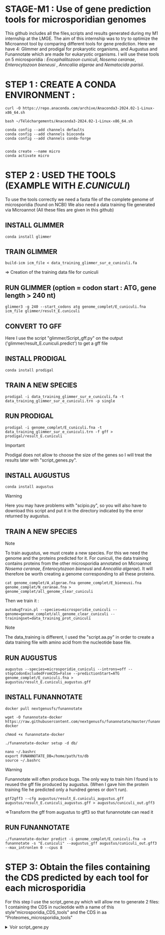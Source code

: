 # STAGE-M1 : Use of gene prediction tools for microsporidian genomes

This github includes all the files,scripts and results generated during my M1 internship at the LMGE.
The aim of this internship was to try to optimize the Microannot tool by comparing different tools for gene prediction.
Here we have 4: Glimmer and prodigal for prokaryotic organisms, and Augustus and Funannotate which are made for eukaryotic organisms.
I will use these tools on 5 microsporidia : _Encephalitozoon cuniculi_, _Nosema ceranae_, _Enterocytozoon bieneusi_ , _Anncaliia algerae_ and _Nematocida parisii_.

# STEP 1 : CREATE A CONDA ENVIRONMENT :

```
curl -O https://repo.anaconda.com/archive/Anaconda3-2024.02-1-Linux-x86_64.sh
```  
```
bash ~/Téléchargements/Anaconda3-2024.02-1-Linux-x86_64.sh
```  

```
conda config --add channels defaults  
conda config --add channels bioconda  
conda config --add channels conda-forge


conda create --name micro  
conda activate micro
```

# STEP 2 : USED THE TOOLS (EXAMPLE WITH _E.CUNICULI_)
To use the tools correctly we need a fasta file of the complete genome of microsporidia (found on NCBI)
We also need a data training file generated via Microannot
(All these files are given in this github)

## INSTALL GLIMMER
```
conda install glimmer
```

## TRAIN GLIMMER 
```
build-icm icm_file < data_training_glimmer_sur_e_cuniculi.fa  
```   
=> Creation of the training data file for cuniculi 
## RUN GLIMMER (option = codon start : ATG, gene length > 240 nt)
```
glimmer3 -g 240 --start_codons atg genome_complet/E_cuniculi.fna icm_file glimmer/result_E.cuniculi
```

## CONVERT TO GFF 
Here I use the script "glimmer/Script_gff.py" on the output ('glimmer/result_E.cuniculi.predict') to get a gff file 


## INSTALL PRODIGAL
```
conda install prodigal
```
## TRAIN A NEW SPECIES
```
prodigal -i data_training_glimmer_sur_e_cuniculi.fa -t data_training_glimmer_sur_e_cuniculi.trn -p single 
```
## RUN PRODIGAL 
```
prodigal -i genome_complet/E_cuniculi.fna -t data_training_glimmer_sur_e_cuniculi.trn -f gff > prodigal/result_E.cuniculi
```
> [!IMPORTANT]
> Prodigal does not allow to choose the size of the genes so I will treat the results later with "script_genes.py".


## INSTALL AUGUSTUS 
```
conda install augustus  
```
> [!WARNING]
> Here you may have problems with "scipio.py", so you will also have to download this script and put it in the directory indicated by the error returned by augustus.

## TRAIN A NEW SPECIES
> [!NOTE]
> To train augustus, we must create a new species. For this we need the genome and the proteins predicted for it. For cuniculi, the data training contains proteins from the other microsporidia annotated on Microannot  _Nosema ceranae_, _Enterocytozoon bieneusi_ and _Anncaliia algerae_). It will therefore be worth creating a genome corresponding to all these proteins.
```
cat genome_complet/A_algerae.fna genome_complet/E_bieneusi.fna genome_complet/N_ceranae.fna > genome_complet/all_genome_clear_cuniculi
```
Then we train it :
```
autoAugTrain.pl --species=microsporidie_cuniculi --genome=genome_complet/all_genome_clear_cuniculi --
trainingset=data_training_prot_cuniculi  
```
> [!NOTE]
> The data_training is different, I used the "script.aa.py" in order to create a data training file with amino acid from the nucleotide base file.
## RUN AUGUSTUS 
```
augustus --species=microsporidie_cuniculi --introns=off --stopCodonExcludedFromCDS=False --predictionStart=ATG genome_complet/E_cuniculi.fna > augustus/result_E.cuniculi_augustus.gff
```

## INSTALL FUNANNOTATE 
```
docker pull nextgenusfs/funannotate

wget -O funannotate-docker https://raw.githubusercontent.com/nextgenusfs/funannotate/master/funannotate-docker

chmod +x funannotate-docker
```
```
./funannotate-docker setup -d db/           
```
```
nano ~/.bashrc  
export FUNANNOTATE_DB=/home/path/to/db
source ~/.bashrc
```
> [!WARNING]
> Funannotate will often produce bugs. The only way to train him I found is to reused the gff file produced by augustus. (When I gave him the protein training file he predicted only a hundred genes or don't run).

```
gtf2gff3 --cfg augustus/result_E.cuniculi_augustus.gff augustus/result_E.cuniculi_augustus.gff > augustus/cuniculi_out.gff3       
```
=>Transform the gff from augustus to gff3 so that funannotate can read it 

## RUN FUNANNOTATE
```
./funannotate-docker predict -i genome_complet/E_cuniculi.fna -o funannotate -s "E.cuniculi" --augustus_gff augustus/cuniculi_out.gff3 --max_intronlen 0 --cpus 8
```
# STEP 3: Obtain the files containing the CDS predicted by each tool for each microsporidia

For this step I use the script_gene.py which will allow me to generate 2 files: 1 containing the CDS in nucleotide with a name of this style"microsporidia_CDS_tools" and the CDS in aa "Proteomes_microsporidia_tools"

<details>
<summary> Voir script_gene.py </summary>
```  
from collections import defaultdict


#Fonction pourtransformer mes séquences nt en aa 
def dna_to_protein(dna_seq):
    codon_table = {
        'ATA':'I', 'ATC':'I', 'ATT':'I', 'ATG':'M',
        'ACA':'T', 'ACC':'T', 'ACG':'T', 'ACT':'T',
        'AAC':'N', 'AAT':'N', 'AAA':'K', 'AAG':'K',
        'AGC':'S', 'AGT':'S', 'AGA':'R', 'AGG':'R',
        'CTA':'L', 'CTC':'L', 'CTG':'L', 'CTT':'L',
        'CCA':'P', 'CCC':'P', 'CCG':'P', 'CCT':'P',
        'CAC':'H', 'CAT':'H', 'CAA':'Q', 'CAG':'Q',
        'CGA':'R', 'CGC':'R', 'CGG':'R', 'CGT':'R',
        'GTA':'V', 'GTC':'V', 'GTG':'V', 'GTT':'V',
        'GCA':'A', 'GCC':'A', 'GCG':'A', 'GCT':'A',
        'GAC':'D', 'GAT':'D', 'GAA':'E', 'GAG':'E',
        'GGA':'G', 'GGC':'G', 'GGG':'G', 'GGT':'G',
        'TCA':'S', 'TCC':'S', 'TCG':'S', 'TCT':'S',
        'TTC':'F', 'TTT':'F', 'TTA':'L', 'TTG':'L',
        'TAC':'Y', 'TAT':'Y', 'TAA':'_', 'TAG':'_',
        'TGC':'C', 'TGT':'C', 'TGA':'_', 'TGG':'W',
    }
    
    protein_seq = ""
    for i in range(0, len(dna_seq) - 2, 3):
        codon = dna_seq[i:i+3]
        if codon in codon_table:
            aa = codon_table[codon]
            if aa == '_': 	 # Si codon stop j'arrête
                break
            protein_seq += aa
        else:
            protein_seq += 'X'   # Si je trouve pas de correspondance dans la table des codons (à cause des 'N' je mets un 'X'
        
    return protein_seq
    
    
#Dict pour stocker le génome de cuniculi (clé = chromosome, valeur = seq nt)

def dico_genome (fichier) :
	dico_genome= defaultdict(str)
	with open (fichier, 'r') as f1 :
		for lig in f1 :
			lig = lig.rstrip()
			if lig.startswith('>') :
				chromosome = lig[1:]
			else :

				dico_genome[chromosome] += lig.upper()    
	return dico_genome

dict_genome_cuniculi = dico_genome("genome_complet/E_cuniculi.fna")
dict_genome_algerae  = dico_genome("genome_complet/A_algerae.fna")
dict_genome_bieneusi = dico_genome("genome_complet/E_bieneusi.fna")
dict_genome_ceranae = dico_genome("genome_complet/N_ceranae.fna")
dict_genome_ceranae_clear = dico_genome("genome_complet/N_ceranae_clear.fna") #Dico pour funannotate de ceranae car les noms de contigs étaient trop long 
dict_genome_parisii = dico_genome("genome_complet/N_parisii.fna")


#Extraire infos importantes du gff de glimmer (clé = chromosome, valeur = liste de liste contenant start, stop et sens du brin) 
def glimmer (fichier) :
	with open (fichier, 'r') as f1 :
		dict_glimmer = defaultdict(list)
		for lig in f1:
			lig = lig.rstrip() 
			lig = lig.split()
			dict_glimmer[lig[0]] += [[int(lig[3]),int(lig[4]) , lig[6]]]
	return dict_glimmer
	
##ASSOCIER LES FICHIERS GLIMMER A UN DICO
dict_glimmer_cuniculi = glimmer('glimmer/glimmer.gff')
dict_glimmer_algerae = glimmer('glimmer/glimmer_algerae.gff')
dict_glimmer_bieneusi = glimmer('glimmer/glimmer_bieneusi.gff')
dict_glimmer_ceranae = glimmer('glimmer/glimmer_ceranae.gff')
dict_glimmer_parisii = glimmer('glimmer/glimmer_parisii.gff')

#Extraire infos importantes du gff de augustus
def augustus (fichier) :
	dict_augustus = defaultdict(list)
	with open(fichier, 'r') as f1 :
		for lig in f1 :
			lig = lig.rstrip() 
			if not lig.startswith("#") : 				#Ne pas garder les lignes de texte 
				lig=lig.split()
				if lig[2] == 'CDS' and int(lig[4]) - int(lig[3]) >= 240 :				#Ne garder que les gènes prédits qui sont supérieur à 240 nt
					dict_augustus[lig[0]] += [[int(lig[3]), int(lig[4]), lig[6]]]
	return dict_augustus

##ASSOCIER LES FICHIERS AUGUSTUS A UN DICO
dict_augustus = augustus('augustus/result_E.cuniculi_augustus.gff')
dict_augustus_algerae = augustus('augustus/result_A.algerae_augustus.gff')
dict_augustus_bieneusi = augustus('augustus/result_E.bieneusi_augustus.gff') 
dict_augustus_ceranae= augustus('augustus/result_N.ceranae_augustus.gff') 
dict_augustus_parisii= augustus('augustus/result_N.parisii_augustus.gff') 

#Extraire infos importantes du gff de funannotate 
def funannotate (fichier) :
	dict_funannotate = defaultdict(list)
	with open(fichier, 'r') as f1 :
		for lig in f1 :
			lig = lig.rstrip()
			if not lig.startswith("#") : 				#Ne pas garder les lignes de texte 
				lig=lig.split()
				if lig[2] == 'CDS' and int(lig[4]) - int(lig[3]) >= 240 :	#Ne garder que les gènes prédits qui sont supérieur à 240 nt
					dict_funannotate[lig[0]] += [[int(lig[3]), int(lig[4]), lig[6]]]				
	return dict_funannotate

##ASSOCIER LES FICHIERS FUNANNOTATE A UN DICO 
dict_funannotate = funannotate('funannotate/predict_results/E.cuniculi.gff3')
#dict_funannotate_algerae = funannotate('funannotate_algerae/predict_results/A.algerae.gff3')
dict_funannotate_bieneusi = funannotate('funannotate_bieneusi/predict_results/E.bieneusi.gff3')
#dict_funannotate_ceranae = funannotate('funannotate_ceranae/predict_results/N.ceranae.gff3')
dict_funannotate_parisii = funannotate('funannotate_parisii/predict_results/N.parisii.gff3')

#Extraire infos importantes du gff de prodigal 
def prodigal (fichier) :
	dict_prodigal = defaultdict(list)
	with open(fichier, 'r') as f1 :
		for lig in f1:
			lig = lig.rstrip()
			if not lig.startswith("#") : 				#Ne pas garder les lignes de texte
				lig = lig.split()
				if int(lig[4]) - int(lig[3]) >= 240 :					#Ne garder que les gènes prédits qui sont supérieur à 240 nt
					dict_prodigal[lig[0]] += [[int(lig[3]), int(lig[4]), lig[6]]]
	return (dict_prodigal)
	

##ASSOCIER LES FICHIERS FUNANNOTATE A UN DICO 
dict_prodigal 	       = prodigal('prodigal/result_E.cuniculi')
dict_prodigal_algerae  = prodigal('prodigal/result_A.algerae')
dict_prodigal_bieneusi = prodigal('prodigal/result_E.bieneusi')
dict_prodigal_ceranae  = prodigal('prodigal/result_N.ceranae')
dict_prodigal_parisii  = prodigal('prodigal/result_N.parisii')


#Pour obtenir le complément inverse d'une séquence
def reverse_complement (sequence) :
	base = {"A" : "T", "T" : "A", "G" : "C", "C" : "G", "N" : "N"}	#Définition des compléments (NE PAS OUBLIER LE "N" : "N") 
	brin_reverse_comp = "".join(base[nt] for nt in reversed(sequence))
	
	return brin_reverse_comp



#Créer un fichier qui contient les séquences gènes prédites par glimmer 
glimmer_CDS = open("glimmer/E.cuniculi_CDS_glimmer", "w")	
glimmer= open("glimmer/Proteomes_E.cuniculi_glimmer", "w")
glimmer_CDS_algerae = open("glimmer/A.algerae_CDS_glimmer", "w")
glimmer_algerae = open("glimmer/Proteomes_A.algerae_glimmer", "w")
glimmer_CDS_bieneusi = open("glimmer/E.bieneusi_CDS_glimmer", "w")
glimmer_bieneusi = open("glimmer/Proteomes_E.bieneusi_glimmer", "w")
glimmer_CDS_ceranae= open("glimmer/N.ceranae_CDS_glimmer", "w")
glimmer_ceranae = open("glimmer/Proteomes_N.ceranae_glimmer", "w")
glimmer_CDS_parisii= open("glimmer/N.parisii_CDS_glimmer", "w")
glimmer_parisii = open("glimmer/Proteomes_N.parisii_glimmer", "w")

for chromosome, gene_data in dict_glimmer_cuniculi.items() :		#Pour chaque gene prédit
	if chromosome in dict_genome_cuniculi :    			#Utiliser les bons chromosomes 
		chromosome_seq = dict_genome_cuniculi[chromosome]	#Je récupère la sequence de chaque chromosome
		
		for i, gene_info in enumerate(gene_data, 1) :		#Parcourir les données des gènes
			start, stop, brin = gene_info
			
			if start >= 0 and stop <= len(chromosome_seq) :	#Vérifier que les coordonnées sont valides 
				gene_seq = chromosome_seq[start - 1:stop]
			
			if brin == "-" :				#Si mon brin est le "-" alors j'applique la fonction reverse_complement définit plutôt 
				gene_seq = reverse_complement(gene_seq)
				
			#Print en nt
			print(f">{chromosome[:-2]}:{start}-{stop}({brin})", file = glimmer_CDS)
			for i in range(0, len(gene_seq), 60):		
				print(gene_seq[i:i+60], file = glimmer_CDS)
				
			#Print en aa
			gene_seq = dna_to_protein(gene_seq)		#Transformation en aa
				
			print(f">{chromosome[:-2]}:{start}-{stop}({brin})", file = glimmer)
			for i in range(0, len(gene_seq), 60):		
				print(gene_seq[i:i+60], file = glimmer)
				
				
				



#Créer un fichier qui contient les séquences gènes prédites par augustus
augustus_CDS = open("augustus/E.cuniculi_CDS_augustus", "w")
augustus = open("augustus/Proteomes_E.cuniculi_augustus", "w")
augustus_CDS_algerae = open("augustus/A.algerae_CDS_augustus", "w")
augustus_algerae = open("augustus/Proteomes_A.algerae_augustus", "w")
augustus_CDS_bieneusi = open("augustus/E.bieneusi_CDS_augustus", "w")
augustus_bieneusi = open("augustus/Proteomes_E.bieneusi_augustus", "w")
augustus_CDS_ceranae = open("augustus/N.ceranae_CDS_augustus", "w")
augustus_ceranae = open("augustus/Proteomes_N.ceranae_augustus", "w")
augustus_CDS_parisii = open("augustus/N.parisii_CDS_augustus", "w")
augustus_parisii = open("augustus/Proteomes_N.parisii_augustus", "w")

for chromosome, gene_data in dict_augustus.items() :			#Pour chaque gene prédit
	if chromosome in dict_genome_cuniculi :    				#Utiliser les bons chromosomes 
		chromosome_seq = dict_genome_cuniculi[chromosome]		#Je récupère la sequence de chaque chromosome
		
		for i, gene_info in enumerate(gene_data, 1) :		#Parcourir les données des gènes
			start, stop, brin = gene_info
			
			if start >= 0 and stop <= len(chromosome_seq) :	#Vérifier que les coordonnées sont valides 
				gene_seq = chromosome_seq[start - 1:stop]
			
			if brin == "-" :				#Si mon brin est le "-" alors j'applique la fonction reverse_complement définit plutôt 

				gene_seq = reverse_complement(gene_seq)

			#Print en nt
			print(f">{chromosome[:-2]}:{start}-{stop}({brin})", file = augustus_CDS)		
			for i in range(0, len(gene_seq), 60):		
				print(gene_seq[i:i+60], file = augustus_CDS)
	
			#Print en aa
			gene_seq = dna_to_protein(gene_seq)		#Transformation en aa
				
			print(f">{chromosome[:-2]}:{start}-{stop}({brin})", file = augustus)
			for i in range(0, len(gene_seq), 60):		
				print(gene_seq[i:i+60], file = augustus)		
			



#Créer un fichier qui contient les séquences gènes prédites par funannotate
funannotate_CDS = open("funannotate/E.cuniculi_CDS_funannotate", "w")
funannotate = open("funannotate/Proteomes_E.cuniculi_funannotate", "w")
##funannotate_CDS_algerae = open("funannotate_algerae/A.algerae_CDS_funannotate", "w")
##funannotate_algerae = open("funannotate_algerae/Proteomes_A.algerae_funannotate", "w")
funannotate_CDS_bieneusi = open("funannotate_bieneusi/E.bieneusi_CDS_bieneusi", "w")
funannotate_bieneusi = open("funannotate_bieneusi/Proteomes_E.bieneusi_funannotate", "w")
funannotate_CDS_ceranae = open("funannotate_ceranae/N.ceranae_CDS_bieneusi", "w")
funannotate_ceranae = open("funannotate_ceranae/Proteomes_N.ceranae_funannotate", "w")
funannotate_CDS_parisii = open("funannotate_parisii/N.parisii_CDS_bieneusi", "w")
funannotate_parisii = open("funannotate_parisii/Proteomes_N.parisii_funannotate", "w")


for chromosome, gene_data in dict_funannotate.items() :			#Pour chaque gene prédit
	if chromosome in dict_genome_cuniculi :    				#Utiliser les bons chromosomes 
		chromosome_seq = dict_genome_cuniculi[chromosome]		#Je récupère la sequence de chaque chromosome
		
		for i, gene_info in enumerate(gene_data, 1) :		#Parcourir les données des gènes
			start, stop, brin = gene_info
			
			if start >= 0 and stop <= len(chromosome_seq) :	#Vérifier que les coordonnées sont valides
				gene_seq = chromosome_seq[start - 1:stop]
					
			if brin == "-" :				#Si mon brin est le "-" alors j'applique la fonction reverse_complement définit plutôt 
				gene_seq = reverse_complement(gene_seq)
				
			#Print en nt
			print(f">{chromosome[:-2]}:{start}-{stop}({brin})", file = funannotate_CDS)		
			for i in range(0, len(gene_seq), 60):		
				print(gene_seq[i:i+60], file = funannotate_CDS)
	
				
			
			#Print en aa	
			gene_seq = dna_to_protein(gene_seq)		#Transformation en aa
				
			print(f">{chromosome[:-2]}:{start}-{stop}({brin})", file = funannotate)		
			for i in range(0, len(gene_seq), 60):		
				print(gene_seq[i:i+60], file = funannotate)



#Créer un fichier qui contient les séquences gènes prédites par prodigal
prodigal_CDS = open("prodigal/E.cuniculi_CDS_prodigal", "w")
prodigal = open("prodigal/Proteomes_E.cuniculi_prodigal", "w")
prodigal_CDS_algerae = open("prodigal/A.algerae_CDS_prodigal", "w")
prodigal_algerae = open("prodigal/Proteomes_A.algerae_prodigal", "w")
prodigal_CDS_bieneusi = open("prodigal/E.bieneusi_CDS_prodigal", "w")
prodigal_bieneusi = open("prodigal/Proteomes_E.bieneusi_prodigal", "w")
prodigal_CDS_ceranae = open("prodigal/N.ceranae_CDS_prodigal", "w")
prodigal_ceranae = open("prodigal/Proteomes_N.ceranae_prodigal", "w")
prodigal_CDS_parisii = open("prodigal/N.parisii_CDS_prodigal", "w")
prodigal_parisii = open("prodigal/Proteomes_N.parisii_prodigal", "w")


for chromosome, gene_data in dict_prodigal.items() :			#Pour chaque gene prédit
	if chromosome in dict_genome_cuniculi :    			#Utiliser les bons chromosomes 
		chromosome_seq = dict_genome_cuniculi[chromosome]	#Je récupère la sequence de chaque chromosome
		
		for i, gene_info in enumerate(gene_data, 1) :		#Parcourir les données des gènes
			start, stop, brin = gene_info
			
			if start >= 0 and stop <= len(chromosome_seq) :	#Vérifier que les coordonnées sont valides
				gene_seq = chromosome_seq[start - 1:stop]
					
			if brin == "-" :				#Si mon brin est le "-" alors j'applique la fonction reverse_complement définit plutôt 
				gene_seq = reverse_complement(gene_seq)
				
			#Print en nt
			print(f">{chromosome[:-2]}:{start}-{stop}({brin})", file = prodigal_CDS)		
			for i in range(0, len(gene_seq), 60):		
				print(gene_seq[i:i+60], file = prodigal_CDS)
	
				
			
			#Print en aa	
			gene_seq = dna_to_protein(gene_seq)		#Transformation en aa
				
			print(f">{chromosome[:-2]}:{start}-{stop}({brin})", file = prodigal)		
			for i in range(0, len(gene_seq), 60):		
				print(gene_seq[i:i+60], file = prodigal)

##=========================================ALGERAE================================================
##GLIMMER
for chromosome, gene_data in dict_glimmer_algerae.items() :			#Pour chaque gene prédit
	if chromosome in dict_genome_algerae :    				#Utiliser les bons chromosomes 
		chromosome_seq = dict_genome_algerae[chromosome]		#Je récupère la sequence de chaque chromosome
		
		for i, gene_info in enumerate(gene_data, 1) :			#Parcourir les données des gènes
			start, stop, brin = gene_info
			
			if start >= 0 and stop <= len(chromosome_seq) :		#Vérifier que les coordonnées sont valides 
				gene_seq = chromosome_seq[start - 1:stop]
			
			if brin == "-" :					#Si mon brin est le "-" alors j'applique la fonction reverse_complement définit plutôt 
				gene_seq = reverse_complement(gene_seq)
				
			#Print en nt
			print(f">{chromosome[:-2]}:{start}-{stop}({brin})", file = glimmer_CDS_algerae)
			for i in range(0, len(gene_seq), 60):		
				print(gene_seq[i:i+60], file = glimmer_CDS_algerae)
				
			#Print en aa
			gene_seq = dna_to_protein(gene_seq)		#Transformation en aa
				
			print(f">{chromosome[:-2]}:{start}-{stop}({brin})", file = glimmer_algerae)
			for i in range(0, len(gene_seq), 60):		
				print(gene_seq[i:i+60], file = glimmer_algerae)
				
				
##PRODIGAL
for chromosome, gene_data in dict_prodigal_algerae.items() :			#Pour chaque gene prédit
	if chromosome in dict_genome_algerae :    				#Utiliser les bons chromosomes 
		chromosome_seq = dict_genome_algerae[chromosome]		#Je récupère la sequence de chaque chromosome
		
		for i, gene_info in enumerate(gene_data, 1) :			#Parcourir les données des gènes
			start, stop, brin = gene_info
			
			if start >= 0 and stop <= len(chromosome_seq) :		#Vérifier que les coordonnées sont valides
				gene_seq = chromosome_seq[start - 1:stop]
					
			if brin == "-" :					#Si mon brin est le "-" alors j'applique la fonction reverse_complement définit plutôt 
				gene_seq = reverse_complement(gene_seq)
				
			#Print en nt
			print(f">{chromosome[:-2]}:{start}-{stop}({brin})", file = prodigal_CDS_algerae)		
			for i in range(0, len(gene_seq), 60):		
				print(gene_seq[i:i+60], file = prodigal_CDS_algerae)
	
				
			
			#Print en aa	
			gene_seq = dna_to_protein(gene_seq)			#Transformation en aa
				
			print(f">{chromosome[:-2]}:{start}-{stop}({brin})", file = prodigal_algerae)		
			for i in range(0, len(gene_seq), 60):		
				print(gene_seq[i:i+60], file = prodigal_algerae)
				
			
				
##AUGUSTUS				
for chromosome, gene_data in dict_augustus_algerae.items() :			#Pour chaque gene prédit
	if chromosome in dict_genome_algerae :    				#Utiliser les bons chromosomes 
		chromosome_seq = dict_genome_algerae[chromosome]		#Je récupère la sequence de chaque chromosome
		
		for i, gene_info in enumerate(gene_data, 1) :		#Parcourir les données des gènes
			start, stop, brin = gene_info
			
			if start >= 0 and stop <= len(chromosome_seq) :	#Vérifier que les coordonnées sont valides 
				gene_seq = chromosome_seq[start - 1:stop]
			
			if brin == "-" :				#Si mon brin est le "-" alors j'applique la fonction reverse_complement définit plutôt 

				gene_seq = reverse_complement(gene_seq)

			#Print en nt
			print(f">{chromosome[:-2]}:{start}-{stop}({brin})", file = augustus_CDS_algerae)		
			for i in range(0, len(gene_seq), 60):		
				print(gene_seq[i:i+60], file = augustus_CDS_algerae)
	
			#Print en aa
			gene_seq = dna_to_protein(gene_seq)		#Transformation en aa
				
			print(f">{chromosome[:-2]}:{start}-{stop}({brin})", file = augustus_algerae)
			for i in range(0, len(gene_seq), 60):		
				print(gene_seq[i:i+60], file = augustus_algerae)	
				
"""		
##FUNANNOTATE
for chromosome, gene_data in dict_funannotate_algerae.items() :			#Pour chaque gene prédit
	if chromosome in dict_genome_algerae :    				#Utiliser les bons chromosomes 
		chromosome_seq = dict_genome_algerae[chromosome]		#Je récupère la sequence de chaque chromosome
		
		for i, gene_info in enumerate(gene_data, 1) :		#Parcourir les données des gènes
			start, stop, brin = gene_info
			
			if start >= 0 and stop <= len(chromosome_seq) :	#Vérifier que les coordonnées sont valides
				gene_seq = chromosome_seq[start - 1:stop]
					
			if brin == "-" :				#Si mon brin est le "-" alors j'applique la fonction reverse_complement définit plutôt 
				gene_seq = reverse_complement(gene_seq)
				
			#Print en nt
			print(f">FUNANNOTATE:{start}-{stop}({brin})", file = funannotate_CDS_algerae)		
			for i in range(0, len(gene_seq), 60):		
				print(gene_seq[i:i+60], file = funannotate_CDS_algerae)
	
				
			
			#Print en aa	
			gene_seq = dna_to_protein(gene_seq)		#Transformation en aa
				
			print(f">FUNANNOTATE:{start}-{stop}({brin})", file = funannotate_algerae)		
			for i in range(0, len(gene_seq), 60):		
				print(gene_seq[i:i+60], file = funannotate_algerae)
				
				
"""
		
#=========================================BIENEUSI================================================
##GLIMMER
for chromosome, gene_data in dict_glimmer_bieneusi.items() :			#Pour chaque gene prédit
	if chromosome in dict_genome_bieneusi :    				#Utiliser les bons chromosomes 
		chromosome_seq = dict_genome_bieneusi[chromosome]		#Je récupère la sequence de chaque chromosome
		
		for i, gene_info in enumerate(gene_data, 1) :			#Parcourir les données des gènes
			start, stop, brin = gene_info
			
			if start >= 0 and stop <= len(chromosome_seq) :		#Vérifier que les coordonnées sont valides 
				gene_seq = chromosome_seq[start - 1:stop]
			
			if brin == "-" :					#Si mon brin est le "-" alors j'applique la fonction reverse_complement définit plutôt 
				gene_seq = reverse_complement(gene_seq)
				
			#Print en nt
			print(f">{chromosome[:-2]}:{start}-{stop}({brin})", file = glimmer_CDS_bieneusi)
			for i in range(0, len(gene_seq), 60):		
				print(gene_seq[i:i+60], file = glimmer_CDS_bieneusi)
				
			#Print en aa
			gene_seq = dna_to_protein(gene_seq)		#Transformation en aa
				
			print(f">{chromosome[:-2]}:{start}-{stop}({brin})", file = glimmer_bieneusi)
			for i in range(0, len(gene_seq), 60):		
				print(gene_seq[i:i+60], file = glimmer_bieneusi)				
			
##PRODIGAL
for chromosome, gene_data in dict_prodigal_bieneusi.items() :			#Pour chaque gene prédit
	if chromosome in dict_genome_bieneusi :    				#Utiliser les bons chromosomes 
		chromosome_seq = dict_genome_bieneusi[chromosome]		#Je récupère la sequence de chaque chromosome
		
		for i, gene_info in enumerate(gene_data, 1) :			#Parcourir les données des gènes
			start, stop, brin = gene_info
			
			if start >= 0 and stop <= len(chromosome_seq) :		#Vérifier que les coordonnées sont valides
				gene_seq = chromosome_seq[start - 1:stop]
					
			if brin == "-" :					#Si mon brin est le "-" alors j'applique la fonction reverse_complement définit plutôt 
				gene_seq = reverse_complement(gene_seq)
				
			#Print en nt
			print(f">{chromosome[:-2]}:{start}-{stop}({brin})", file = prodigal_CDS_bieneusi)		
			for i in range(0, len(gene_seq), 60):		
				print(gene_seq[i:i+60], file = prodigal_CDS_bieneusi)
	
				
			
			#Print en aa	
			gene_seq = dna_to_protein(gene_seq)			#Transformation en aa
				
			print(f">{chromosome[:-2]}:{start}-{stop}({brin})", file = prodigal_bieneusi)		
			for i in range(0, len(gene_seq), 60):		
				print(gene_seq[i:i+60], file = prodigal_bieneusi)
				
				
##AUGUSTUS				
for chromosome, gene_data in dict_augustus_bieneusi.items() :			#Pour chaque gene prédit
	if chromosome in dict_genome_bieneusi :    				#Utiliser les bons chromosomes 
		chromosome_seq = dict_genome_bieneusi[chromosome]		#Je récupère la sequence de chaque chromosome
		
		for i, gene_info in enumerate(gene_data, 1) :		#Parcourir les données des gènes
			start, stop, brin = gene_info
			
			if start >= 0 and stop <= len(chromosome_seq) :	#Vérifier que les coordonnées sont valides 
				gene_seq = chromosome_seq[start - 1:stop]
			
			if brin == "-" :				#Si mon brin est le "-" alors j'applique la fonction reverse_complement définit plutôt 

				gene_seq = reverse_complement(gene_seq)

			#Print en nt
			print(f">{chromosome[:-2]}:{start}-{stop}({brin})", file = augustus_CDS_bieneusi)		
			for i in range(0, len(gene_seq), 60):		
				print(gene_seq[i:i+60], file = augustus_CDS_bieneusi)
	
			#Print en aa
			gene_seq = dna_to_protein(gene_seq)		#Transformation en aa
				
			print(f">{chromosome[:-2]}:{start}-{stop}({brin})", file = augustus_bieneusi)
			for i in range(0, len(gene_seq), 60):		
				print(gene_seq[i:i+60], file = augustus_bieneusi)					
				

##FUNANNOTATE
for chromosome, gene_data in dict_funannotate_bieneusi.items() :			#Pour chaque gene prédit
	if chromosome in dict_genome_bieneusi :    				#Utiliser les bons chromosomes 
		chromosome_seq = dict_genome_bieneusi[chromosome]		#Je récupère la sequence de chaque chromosome
		
		for i, gene_info in enumerate(gene_data, 1) :		#Parcourir les données des gènes
			start, stop, brin = gene_info
			
			if start >= 0 and stop <= len(chromosome_seq) :	#Vérifier que les coordonnées sont valides
				gene_seq = chromosome_seq[start - 1:stop]
					
			if brin == "-" :				#Si mon brin est le "-" alors j'applique la fonction reverse_complement définit plutôt 
				gene_seq = reverse_complement(gene_seq)
				
			#Print en nt
			print(f">{chromosome[:-2]}:{start}-{stop}({brin})", file = funannotate_CDS_bieneusi)		
			for i in range(0, len(gene_seq), 60):		
				print(gene_seq[i:i+60], file = funannotate_CDS_bieneusi)
	
				
			
			#Print en aa	
			gene_seq = dna_to_protein(gene_seq)		#Transformation en aa
				
			print(f">{chromosome[:-2]}:{start}-{stop}({brin})", file = funannotate_bieneusi)		
			for i in range(0, len(gene_seq), 60):		
				print(gene_seq[i:i+60], file = funannotate_bieneusi)			
			

"""		#=========================================CERANAE================================================
##GLIMMER
for chromosome, gene_data in dict_glimmer_ceranae.items() :			#Pour chaque gene prédit
	if chromosome in dict_genome_ceranae :    				#Utiliser les bons chromosomes 
		chromosome_seq = dict_genome_ceranae[chromosome]		#Je récupère la sequence de chaque chromosome
		
		for i, gene_info in enumerate(gene_data, 1) :			#Parcourir les données des gènes
			start, stop, brin = gene_info
			
			if start >= 0 and stop <= len(chromosome_seq) :		#Vérifier que les coordonnées sont valides 
				gene_seq = chromosome_seq[start - 1:stop]
			
			if brin == "-" :					#Si mon brin est le "-" alors j'applique la fonction reverse_complement définit plutôt 
				gene_seq = reverse_complement(gene_seq)
				
			#Print en nt
			print(f">{chromosome[:-2]}:{start}-{stop}({brin})", file = glimmer_CDS_ceranae)
			for i in range(0, len(gene_seq), 60):		
				print(gene_seq[i:i+60], file = glimmer_CDS_ceranae)
				
			#Print en aa
			gene_seq = dna_to_protein(gene_seq)		#Transformation en aa
				
			print(f">{chromosome[:-2]}:{start}-{stop}({brin})", file = glimmer_ceranae)
			for i in range(0, len(gene_seq), 60):		
				print(gene_seq[i:i+60], file = glimmer_ceranae)		
				
##PRODIGAL
for chromosome, gene_data in dict_prodigal_ceranae.items() :			#Pour chaque gene prédit
	if chromosome in dict_genome_ceranae :    				#Utiliser les bons chromosomes 
		chromosome_seq = dict_genome_ceranae[chromosome]		#Je récupère la sequence de chaque chromosome
		
		for i, gene_info in enumerate(gene_data, 1) :			#Parcourir les données des gènes
			start, stop, brin = gene_info
			
			if start >= 0 and stop <= len(chromosome_seq) :		#Vérifier que les coordonnées sont valides
				gene_seq = chromosome_seq[start - 1:stop]
					
			if brin == "-" :					#Si mon brin est le "-" alors j'applique la fonction reverse_complement définit plutôt 
				gene_seq = reverse_complement(gene_seq)
				
			#Print en nt
			print(f">{chromosome[:-2]}:{start}-{stop}({brin})", file = prodigal_CDS_ceranae)		
			for i in range(0, len(gene_seq), 60):		
				print(gene_seq[i:i+60], file = prodigal_CDS_ceranae)
	
				
			
			#Print en aa	
			gene_seq = dna_to_protein(gene_seq)			#Transformation en aa
				
			print(f">{chromosome[:-2]}:{start}-{stop}({brin})", file = prodigal_ceranae)		
			for i in range(0, len(gene_seq), 60):		
				print(gene_seq[i:i+60], file = prodigal_ceranae)
				
				
##AUGUSTUS				
for chromosome, gene_data in dict_augustus_ceranae.items() :			#Pour chaque gene prédit
	if chromosome in dict_genome_ceranae :    				#Utiliser les bons chromosomes 
		chromosome_seq = dict_genome_ceranae[chromosome]		#Je récupère la sequence de chaque chromosome
		
		for i, gene_info in enumerate(gene_data, 1) :		#Parcourir les données des gènes
			start, stop, brin = gene_info
			
			if start >= 0 and stop <= len(chromosome_seq) :	#Vérifier que les coordonnées sont valides 
				gene_seq = chromosome_seq[start - 1:stop]
			
			if brin == "-" :				#Si mon brin est le "-" alors j'applique la fonction reverse_complement définit plutôt 

				gene_seq = reverse_complement(gene_seq)

			#Print en nt
			print(f">{chromosome[:-2]}:{start}-{stop}({brin})", file = augustus_CDS_ceranae)		
			for i in range(0, len(gene_seq), 60):		
				print(gene_seq[i:i+60], file = augustus_CDS_ceranae)
	
			#Print en aa
			gene_seq = dna_to_protein(gene_seq)		#Transformation en aa
				
			print(f">{chromosome[:-2]}:{start}-{stop}({brin})", file = augustus_ceranae)
			for i in range(0, len(gene_seq), 60):		
				print(gene_seq[i:i+60], file = augustus_ceranae)					
				
			
##FUNANNOTATE
for chromosome, gene_data in dict_funannotate_ceranae.items() :			#Pour chaque gene prédit
	if chromosome in dict_genome_ceranae_clear :    				#Utiliser les bons chromosomes 	
		
		chromosome_seq = dict_genome_ceranae_clear[chromosome]		#Je récupère la sequence de chaque chromosome
		
		for i, gene_info in enumerate(gene_data, 1) :		#Parcourir les données des gènes
			start, stop, brin = gene_info
			
			if start >= 0 and stop <= len(chromosome_seq) :	#Vérifier que les coordonnées sont valides
				gene_seq = chromosome_seq[start - 1:stop]
					
			if brin == "-" :				#Si mon brin est le "-" alors j'applique la fonction reverse_complement définit plutôt 
				gene_seq = reverse_complement(gene_seq)
				
			#Print en nt
			print(f">{chromosome[:-2]}:{start}-{stop}({brin})", file = funannotate_CDS_ceranae)		
			for i in range(0, len(gene_seq), 60):		
				print(gene_seq[i:i+60], file = funannotate_CDS_ceranae)
	
				
			
			#Print en aa	
			gene_seq = dna_to_protein(gene_seq)		#Transformation en aa
				
			print(f">{chromosome[:-2]}:{start}-{stop}({brin})", file = funannotate_ceranae)		
			for i in range(0, len(gene_seq), 60):		
				print(gene_seq[i:i+60], file = funannotate_ceranae)
"""			
#========================================PARISII=========================================
				
##GLIMMER
for chromosome, gene_data in dict_glimmer_parisii.items() :			#Pour chaque gene prédit
	if chromosome in dict_genome_parisii :    				#Utiliser les bons chromosomes 
		chromosome_seq = dict_genome_parisii[chromosome]		#Je récupère la sequence de chaque chromosome
		
		for i, gene_info in enumerate(gene_data, 1) :			#Parcourir les données des gènes
			start, stop, brin = gene_info
			
			if start >= 0 and stop <= len(chromosome_seq) :		#Vérifier que les coordonnées sont valides 
				gene_seq = chromosome_seq[start - 1:stop]
			
			if brin == "-" :					#Si mon brin est le "-" alors j'applique la fonction reverse_complement définit plutôt 
				gene_seq = reverse_complement(gene_seq)
				
			#Print en nt
			print(f">{chromosome[:-2]}:{start}-{stop}({brin})", file = glimmer_CDS_parisii)
			for i in range(0, len(gene_seq), 60):		
				print(gene_seq[i:i+60], file = glimmer_CDS_parisii)
				
			#Print en aa
			gene_seq = dna_to_protein(gene_seq)		#Transformation en aa
				
			print(f">{chromosome[:-2]}:{start}-{stop}({brin})", file = glimmer_parisii)
			for i in range(0, len(gene_seq), 60):		
				print(gene_seq[i:i+60], file = glimmer_parisii)	
				
				
				
##PRODIGAL
for chromosome, gene_data in dict_prodigal_parisii.items() :			#Pour chaque gene prédit
	if chromosome in dict_genome_parisii :    				#Utiliser les bons chromosomes 
		chromosome_seq = dict_genome_parisii[chromosome]		#Je récupère la sequence de chaque chromosome
		
		for i, gene_info in enumerate(gene_data, 1) :			#Parcourir les données des gènes
			start, stop, brin = gene_info
			
			if start >= 0 and stop <= len(chromosome_seq) :		#Vérifier que les coordonnées sont valides
				gene_seq = chromosome_seq[start - 1:stop]
					
			if brin == "-" :					#Si mon brin est le "-" alors j'applique la fonction reverse_complement définit plutôt 
				gene_seq = reverse_complement(gene_seq)
				
			#Print en nt
			print(f">{chromosome[:-2]}:{start}-{stop}({brin})", file = prodigal_CDS_parisii)		
			for i in range(0, len(gene_seq), 60):		
				print(gene_seq[i:i+60], file = prodigal_CDS_parisii)
	
				
			
			#Print en aa	
			gene_seq = dna_to_protein(gene_seq)			#Transformation en aa
				
			print(f">{chromosome[:-2]}:{start}-{stop}({brin})", file = prodigal_parisii)		
			for i in range(0, len(gene_seq), 60):		
				print(gene_seq[i:i+60], file = prodigal_parisii)			
				
##AUGUSTUS				
for chromosome, gene_data in dict_augustus_parisii.items() :			#Pour chaque gene prédit
	if chromosome in dict_genome_parisii :    				#Utiliser les bons chromosomes 
		chromosome_seq = dict_genome_parisii[chromosome]		#Je récupère la sequence de chaque chromosome
		
		for i, gene_info in enumerate(gene_data, 1) :		#Parcourir les données des gènes
			start, stop, brin = gene_info
			
			if start >= 0 and stop <= len(chromosome_seq) :	#Vérifier que les coordonnées sont valides 
				gene_seq = chromosome_seq[start - 1:stop]
			
			if brin == "-" :				#Si mon brin est le "-" alors j'applique la fonction reverse_complement définit plutôt 

				gene_seq = reverse_complement(gene_seq)

			#Print en nt
			print(f">{chromosome[:-2]}:{start}-{stop}({brin})", file = augustus_CDS_parisii)		
			for i in range(0, len(gene_seq), 60):		
				print(gene_seq[i:i+60], file = augustus_CDS_parisii)
	
			#Print en aa
			gene_seq = dna_to_protein(gene_seq)		#Transformation en aa
				
			print(f">{chromosome[:-2]}:{start}-{stop}({brin})", file = augustus_parisii)
			for i in range(0, len(gene_seq), 60):		
				print(gene_seq[i:i+60], file = augustus_parisii)
					
##FUNANNOTATE
for chromosome, gene_data in dict_funannotate_parisii.items() :			#Pour chaque gene prédit
	if chromosome in dict_genome_parisii :    				#Utiliser les bons chromosomes 
		chromosome_seq = dict_genome_parisii[chromosome]		#Je récupère la sequence de chaque chromosome
		
		for i, gene_info in enumerate(gene_data, 1) :		#Parcourir les données des gènes
			start, stop, brin = gene_info
			
			if start >= 0 and stop <= len(chromosome_seq) :	#Vérifier que les coordonnées sont valides
				gene_seq = chromosome_seq[start - 1:stop]
					
			if brin == "-" :				#Si mon brin est le "-" alors j'applique la fonction reverse_complement définit plutôt 
				gene_seq = reverse_complement(gene_seq)
				
			#Print en nt
			print(f">{chromosome[:-2]}:{start}-{stop}({brin})", file = funannotate_CDS_parisii)		
			for i in range(0, len(gene_seq), 60):		
				print(gene_seq[i:i+60], file = funannotate_CDS_parisii)
	
				
			
			#Print en aa	
			gene_seq = dna_to_protein(gene_seq)		
			
			
			print(f">{chromosome[:-2]}:{start}-{stop}({brin})", file = funannotate_parisii)
			for i in range(0, len(gene_seq), 60):		
				print(gene_seq[i:i+60], file = funannotate_parisii)	

```


# STEP 4 : CLUSTER (EXAMPLE FOR _E.CUNICULI_)
In this step I will make two clusters to see if the genes predicted by my tools correspond to the genes of the initial database

## CD-HIT
```
conda install cd-hit
```
## GLIMMER 
Cluster 1 : database VS predict genes  
```
cd-hit-2d -i Proteomes_E.cuniculi.txt -i2 glimmer/Proteomes_E.cuniculi_glimmer -d 0 -o glimmer/cluster_prot100_glimmer -c 1 -A 1 
```
Cluster 2 : unclusterized genes from cluster 1 VS database  
```
cd-hit-2d -i glimmer/cluster_prot100_glimmer -i2 Proteomes_E.cuniculi.txt -d 0 -o glimmer/cluster_supprot100_glimmer -c 0.9 
```
> [!NOTE]
> Doing this two clusters allows to really find all the genes that need to be clustered 

## PRODIGAL
Cluster 1 : database VS predict genes  
```
cd-hit-2d -i Proteomes_E.cuniculi.txt -i2 prodigal/Proteomes_E.cuniculi_prodigal -d 0 -o prodigal/cluster_prot100_prodigal -c 1 -A 1 
```
Cluster 2 : unclusterized genes from cluster 1 VS database  
```
cd-hit-2d -i prodigal/cluster_prot100_prodigal -i2 Proteomes_E.cuniculi.txt -d 0 -o glimmer/cluster_supprot100_prodigal -c 0.9 
```
## AUGUSTUS
Cluster 1 : database VS predict genes  
```
cd-hit-2d -i Proteomes_E.cuniculi.txt -i2 augustus/Proteomes_E.cuniculi_augustus -d 0 -o augustus/cluster_prot100_augustus -c 1 -A 1 
```
Cluster 2 : unclusterized genes from cluster 1 VS database  
```
cd-hit-2d -i augustus/cluster_prot100_augustus -i2 Proteomes_E.cuniculi.txt -d 0 -o augustus/cluster_supprot100_augustus -c 0.9 
```
## FUNANNOTATE
Cluster 1 : database VS predict genes  
```
cd-hit-2d -i Proteomes_E.cuniculi.txt -i2 funannotate/Proteomes_E.cuniculi_funannotate -d 0 -o funannotate/cluster_prot100_funannotate -c 1 -A 1 
```
Cluster 2 : unclusterized genes from cluster 1 VS database  
```
cd-hit-2d -i funannotate/cluster_prot100_funannotate -i2 Proteomes_E.cuniculi.txt -d 0 -o funannotate/cluster_supprot100_funannotate -c 0.9 
```
# STEP 5 : OUTPUT THE RESULTS

To process my results I use the "script_cluster.py"
This will create "result_microsporidia" files which contain :  
- Pie charts on the predictions of the 4 tools ('Pie') :
<p align="center">
<img src="https://github.com/thboutet/STAGE-M1/assets/174331140/d52dd62d-f00e-4656-b5f8-d34f76cb15ae" width=125% height=125%>
</p>

- A bar charts that compares the set of genes predicted by the set of tools with those of the initial database ('Bar/database_VS_4tools_microsporidia.png') :
<p align="center">
<img src="https://github.com/thboutet/STAGE-M1/assets/174331140/8343457f-0623-4c43-a3f3-1dd5052ef98e">
</p>
 
- An other bar charts which represents true positives and false positives ('Bar/prediction_microsporidia.png') :
<p align="center">
<img src="https://github.com/thboutet/STAGE-M1/assets/174331140/a71a0236-d149-462a-9d89-75a48219493e">
</p>

- A histogram of the size of genes predicted and not predicted ('Histogram/microsporidia') :
<p align="center">
<img src= "https://github.com/thboutet/STAGE-M1/assets/174331140/787b71d7-5c25-4432-b762-58469e9bd2b5">
</p>

  
- A Venn Diagramms which represents the clustered genes for all tools  ('Venn/all_tools_microsporidia.png') :
<p align="center">
<img src="https://github.com/thboutet/STAGE-M1/assets/174331140/34d0d604-6741-4f2d-8623-0aa54d0482ec" width=75% height=75%>
</p>

- The list of genes that are in the database but are never predicted ('unpredicted_genes_microsporidia')  
- The list of genes that are predicted by all tools ('predicted_genes_microsporidia')  
- Csv sheets (one per tool) that will show the different clusters and whether the database genes are predicted correctly, predicted with an error (indication of the type of error), or not predicted. The false positives of the tool will also be indicated. I concatenate these sheets to create a file "MICROSPORIDIA.ods"

#### I complete these results using another script: "script_pandas.py" :
 - An other Venn Diagramm which represents clustered and correct genes for all tools ('Venn/Correct_genes_microsporidia.png') :
<p align="center">
<img src="https://github.com/thboutet/STAGE-M1/assets/174331140/70cd21e9-cda1-4b99-a682-259f12f06e96" width=75% height=75% >
</p>

 - Two bar charts of errors made in gene prediction,  100% standardized ('Bar/microsporidia100%.png') and number of errors ('Bar/microsporidia.png') :

<p align="center">

<img src="https://github.com/thboutet/STAGE-M1/assets/174331140/180affbf-5a6f-472e-99bb-5e5634f62cab" width=75% height=75% >

<img src="https://github.com/thboutet/STAGE-M1/assets/174331140/6e6b6198-bf6f-4e31-b633-bdcae674dae4" width=75% height=75% >
</p>

